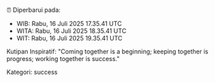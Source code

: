 ⏰ Diperbarui pada:
- WIB: Rabu, 16 Juli 2025 17.35.41 UTC
- WITA: Rabu, 16 Juli 2025 18.35.41 UTC
- WIT: Rabu, 16 Juli 2025 19.35.41 UTC

Kutipan Inspiratif:
"Coming together is a beginning; keeping together is progress; working together is success."


Kategori: success


